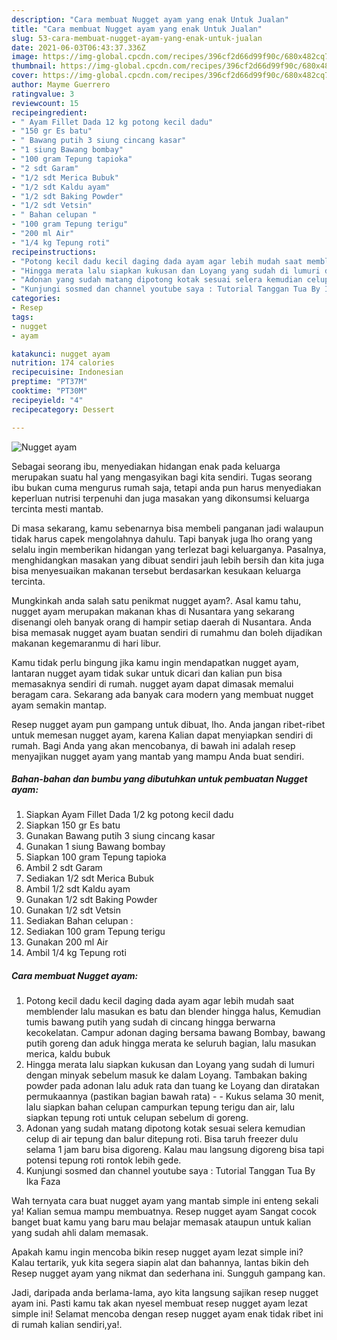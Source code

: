 ```yaml
---
description: "Cara membuat Nugget ayam yang enak Untuk Jualan"
title: "Cara membuat Nugget ayam yang enak Untuk Jualan"
slug: 53-cara-membuat-nugget-ayam-yang-enak-untuk-jualan
date: 2021-06-03T06:43:37.336Z
image: https://img-global.cpcdn.com/recipes/396cf2d66d99f90c/680x482cq70/nugget-ayam-foto-resep-utama.jpg
thumbnail: https://img-global.cpcdn.com/recipes/396cf2d66d99f90c/680x482cq70/nugget-ayam-foto-resep-utama.jpg
cover: https://img-global.cpcdn.com/recipes/396cf2d66d99f90c/680x482cq70/nugget-ayam-foto-resep-utama.jpg
author: Mayme Guerrero
ratingvalue: 3
reviewcount: 15
recipeingredient:
- " Ayam Fillet Dada 12 kg potong kecil dadu"
- "150 gr Es batu"
- " Bawang putih 3 siung cincang kasar"
- "1 siung Bawang bombay"
- "100 gram Tepung tapioka"
- "2 sdt Garam"
- "1/2 sdt Merica Bubuk"
- "1/2 sdt Kaldu ayam"
- "1/2 sdt Baking Powder"
- "1/2 sdt Vetsin"
- " Bahan celupan "
- "100 gram Tepung terigu"
- "200 ml Air"
- "1/4 kg Tepung roti"
recipeinstructions:
- "Potong kecil dadu kecil daging dada ayam agar lebih mudah saat memblender lalu masukan es batu dan blender hingga halus, Kemudian tumis bawang putih yang sudah di cincang hingga berwarna kecokelatan. Campur adonan daging bersama bawang Bombay, bawang putih goreng dan aduk hingga merata ke seluruh bagian, lalu masukan merica, kaldu bubuk"
- "Hingga merata lalu siapkan kukusan dan Loyang yang sudah di lumuri dengan minyak sebelum masuk ke dalam Loyang. Tambakan baking powder pada adonan lalu aduk rata dan tuang ke Loyang dan diratakan permukaannya (pastikan bagian bawah rata)   Kukus selama 30 menit, lalu siapkan bahan celupan campurkan tepung terigu dan air, lalu siapkan tepung roti untuk celupan sebelum di goreng."
- "Adonan yang sudah matang dipotong kotak sesuai selera kemudian celup di air tepung dan balur ditepung roti. Bisa taruh freezer dulu selama 1 jam baru bisa digoreng. Kalau mau langsung digoreng bisa tapi potensi tepung roti rontok lebih gede."
- "Kunjungi sosmed dan channel youtube saya : Tutorial Tanggan Tua By Ika Faza"
categories:
- Resep
tags:
- nugget
- ayam

katakunci: nugget ayam 
nutrition: 174 calories
recipecuisine: Indonesian
preptime: "PT37M"
cooktime: "PT30M"
recipeyield: "4"
recipecategory: Dessert

---
```



![Nugget ayam](https://img-global.cpcdn.com/recipes/396cf2d66d99f90c/680x482cq70/nugget-ayam-foto-resep-utama.jpg)

Sebagai seorang ibu, menyediakan hidangan enak pada keluarga merupakan suatu hal yang mengasyikan bagi kita sendiri. Tugas seorang ibu bukan cuma mengurus rumah saja, tetapi anda pun harus menyediakan keperluan nutrisi terpenuhi dan juga masakan yang dikonsumsi keluarga tercinta mesti mantab.

Di masa  sekarang, kamu sebenarnya bisa membeli panganan jadi walaupun tidak harus capek mengolahnya dahulu. Tapi banyak juga lho orang yang selalu ingin memberikan hidangan yang terlezat bagi keluarganya. Pasalnya, menghidangkan masakan yang dibuat sendiri jauh lebih bersih dan kita juga bisa menyesuaikan makanan tersebut berdasarkan kesukaan keluarga tercinta. 



Mungkinkah anda salah satu penikmat nugget ayam?. Asal kamu tahu, nugget ayam merupakan makanan khas di Nusantara yang sekarang disenangi oleh banyak orang di hampir setiap daerah di Nusantara. Anda bisa memasak nugget ayam buatan sendiri di rumahmu dan boleh dijadikan makanan kegemaranmu di hari libur.

Kamu tidak perlu bingung jika kamu ingin mendapatkan nugget ayam, lantaran nugget ayam tidak sukar untuk dicari dan kalian pun bisa memasaknya sendiri di rumah. nugget ayam dapat dimasak memalui beragam cara. Sekarang ada banyak cara modern yang membuat nugget ayam semakin mantap.

Resep nugget ayam pun gampang untuk dibuat, lho. Anda jangan ribet-ribet untuk memesan nugget ayam, karena Kalian dapat menyiapkan sendiri di rumah. Bagi Anda yang akan mencobanya, di bawah ini adalah resep menyajikan nugget ayam yang mantab yang mampu Anda buat sendiri.

<!--inarticleads1-->

##### Bahan-bahan dan bumbu yang dibutuhkan untuk pembuatan Nugget ayam:

1. Siapkan  Ayam Fillet Dada 1/2 kg potong kecil dadu
1. Siapkan 150 gr Es batu
1. Gunakan  Bawang putih 3 siung cincang kasar
1. Gunakan 1 siung Bawang bombay
1. Siapkan 100 gram Tepung tapioka
1. Ambil 2 sdt Garam
1. Sediakan 1/2 sdt Merica Bubuk
1. Ambil 1/2 sdt Kaldu ayam
1. Gunakan 1/2 sdt Baking Powder
1. Gunakan 1/2 sdt Vetsin
1. Sediakan  Bahan celupan :
1. Sediakan 100 gram Tepung terigu
1. Gunakan 200 ml Air
1. Ambil 1/4 kg Tepung roti




<!--inarticleads2-->

##### Cara membuat Nugget ayam:

1. Potong kecil dadu kecil daging dada ayam agar lebih mudah saat memblender lalu masukan es batu dan blender hingga halus, Kemudian tumis bawang putih yang sudah di cincang hingga berwarna kecokelatan. Campur adonan daging bersama bawang Bombay, bawang putih goreng dan aduk hingga merata ke seluruh bagian, lalu masukan merica, kaldu bubuk
1. Hingga merata lalu siapkan kukusan dan Loyang yang sudah di lumuri dengan minyak sebelum masuk ke dalam Loyang. Tambakan baking powder pada adonan lalu aduk rata dan tuang ke Loyang dan diratakan permukaannya (pastikan bagian bawah rata)  -  - Kukus selama 30 menit, lalu siapkan bahan celupan campurkan tepung terigu dan air, lalu siapkan tepung roti untuk celupan sebelum di goreng.
1. Adonan yang sudah matang dipotong kotak sesuai selera kemudian celup di air tepung dan balur ditepung roti. Bisa taruh freezer dulu selama 1 jam baru bisa digoreng. Kalau mau langsung digoreng bisa tapi potensi tepung roti rontok lebih gede.
1. Kunjungi sosmed dan channel youtube saya : Tutorial Tanggan Tua By Ika Faza




Wah ternyata cara buat nugget ayam yang mantab simple ini enteng sekali ya! Kalian semua mampu membuatnya. Resep nugget ayam Sangat cocok banget buat kamu yang baru mau belajar memasak ataupun untuk kalian yang sudah ahli dalam memasak.

Apakah kamu ingin mencoba bikin resep nugget ayam lezat simple ini? Kalau tertarik, yuk kita segera siapin alat dan bahannya, lantas bikin deh Resep nugget ayam yang nikmat dan sederhana ini. Sungguh gampang kan. 

Jadi, daripada anda berlama-lama, ayo kita langsung sajikan resep nugget ayam ini. Pasti kamu tak akan nyesel membuat resep nugget ayam lezat simple ini! Selamat mencoba dengan resep nugget ayam enak tidak ribet ini di rumah kalian sendiri,ya!.

